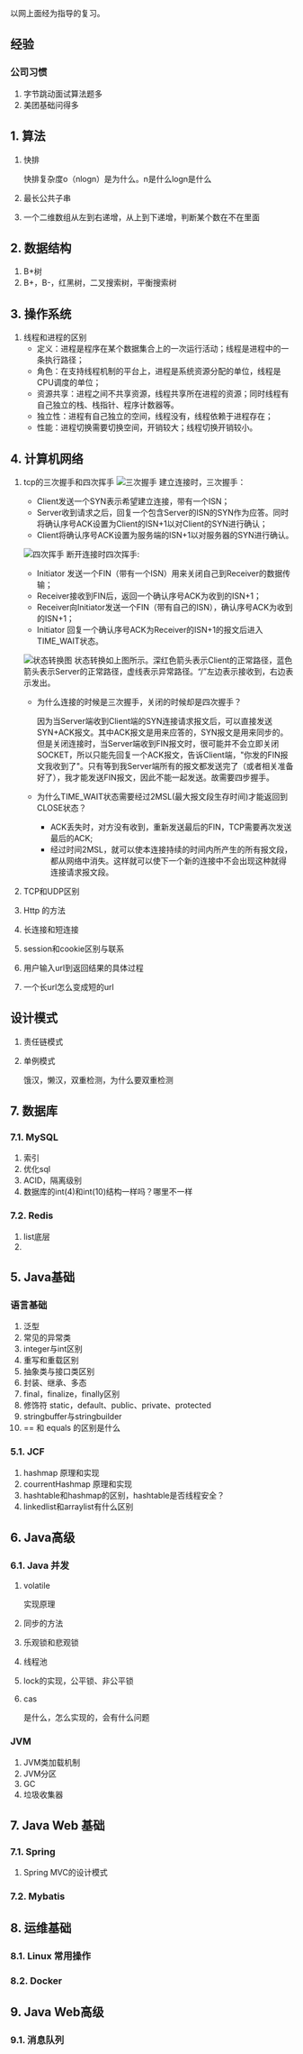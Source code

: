 



以网上面经为指导的复习。

## 经验

### 公司习惯

1. 字节跳动面试算法题多
2. 美团基础问得多

## 1. 算法

1. 快排

   快排复杂度o（nlogn）是为什么。n是什么logn是什么

2. 最长公共子串

3. 一个二维数组从左到右递增，从上到下递增，判断某个数在不在里面

## 2. 数据结构

1. B+树
2. B+，B-，红黑树，二叉搜索树，平衡搜索树

## 3. 操作系统

1. 线程和进程的区别
   + 定义：进程是程序在某个数据集合上的一次运行活动；线程是进程中的一条执行路径；
   + 角色：在支持线程机制的平台上，进程是系统资源分配的单位，线程是CPU调度的单位；
   + 资源共享：进程之间不共享资源，线程共享所在进程的资源；同时线程有自己独立的栈、栈指针、程序计数器等。
   + 独立性：进程有自己独立的空间，线程没有，线程依赖于进程存在；
   + 性能：进程切换需要切换空间，开销较大；线程切换开销较小。

## 4. 计算机网络

1. tcp的三次握手和四次挥手
    ![三次握手](img/3-way-handshake.svg)
    建立连接时，三次握手：
    
    - Client发送一个SYN表示希望建立连接，带有一个ISN；
    - Server收到请求之后，回复一个包含Server的ISN的SYN作为应答。同时将确认序号ACK设置为Client的ISN+1以对Client的SYN进行确认；
    - Client将确认序号ACK设置为服务端的ISN+1以对服务器的SYN进行确认。
    
    
    
    ![四次挥手](img/4-way-handshake.svg)
断开连接时四次挥手:
    
    - Initiator 发送一个FIN（带有一个ISN）用来关闭自己到Receiver的数据传输；
    - Receiver接收到FIN后，返回一个确认序号ACK为收到的ISN+1；
    - Receiver向Initiator发送一个FIN（带有自己的ISN），确认序号ACK为收到的ISN+1；
    - Initiator 回复一个确认序号ACK为Receiver的ISN+1的报文后进入TIME_WAIT状态。
    
    ![状态转换图](img/Tcp_state_diagram_fixed_new.svg)
    状态转换如上图所示。深红色箭头表示Client的正常路径，蓝色箭头表示Server的正常路径，虚线表示异常路径。“/”左边表示接收到，右边表示发出。
    
    + 为什么连接的时候是三次握手，关闭的时候却是四次握手？
    
      因为当Server端收到Client端的SYN连接请求报文后，可以直接发送SYN+ACK报文。其中ACK报文是用来应答的，SYN报文是用来同步的。但是关闭连接时，当Server端收到FIN报文时，很可能并不会立即关闭SOCKET，所以只能先回复一个ACK报文，告诉Client端，"你发的FIN报文我收到了"。只有等到我Server端所有的报文都发送完了（或者相关准备好了），我才能发送FIN报文，因此不能一起发送。故需要四步握手。
    
    + 为什么TIME_WAIT状态需要经过2MSL(最大报文段生存时间)才能返回到CLOSE状态？
    
      - ACK丢失时，对方没有收到，重新发送最后的FIN，TCP需要再次发送最后的ACK;
      - 经过时间2MSL，就可以使本连接持续的时间内所产生的所有报文段，都从网络中消失。这样就可以使下一个新的连接中不会出现这种就得连接请求报文段。
    
1. TCP和UDP区别

    

1. Http 的方法

1. 长连接和短连接

1. session和cookie区别与联系

1. 用户输入url到返回结果的具体过程

1. 一个长url怎么变成短的url

## 设计模式

1. 责任链模式

2. 单例模式

   饿汉，懒汉，双重检测，为什么要双重检测

## 7. 数据库

### 7.1. MySQL

1. 索引
2. 优化sql
3. ACID，隔离级别
4. 数据库的int(4)和int(10)结构一样吗？哪里不一样

### 7.2. Redis

1. list底层
2. 

## 5. Java基础

### 语言基础

1. 泛型
2. 常见的异常类
3. integer与int区别
4. 重写和重载区别
5. 抽象类与接口类区别
6. 封装、继承、多态
7. final，finalize，finally区别
8. 修饰符 static，default、public、private、protected
9. stringbuffer与stringbuilder
10. == 和 equals 的区别是什么

### 5.1. JCF

1. hashmap 原理和实现
2. courrentHashmap 原理和实现
3. hashtable和hashmap的区别，hashtable是否线程安全？
4. linkedlist和arraylist有什么区别

## 6. Java高级

### 6.1. Java 并发

1. volatile

   实现原理

2. 同步的方法

3. 乐观锁和悲观锁

4. 线程池

5. lock的实现，公平锁、非公平锁

6. cas

   是什么，怎么实现的，会有什么问题

### JVM

1. JVM类加载机制
2. JVM分区
3. GC
4. 垃圾收集器

## 7. Java Web 基础

### 7.1. Spring

1. Spring MVC的设计模式

### 7.2. Mybatis

## 8. 运维基础

### 8.1. Linux 常用操作

### 8.2. Docker 

## 9. Java Web高级

### 9.1. 消息队列

